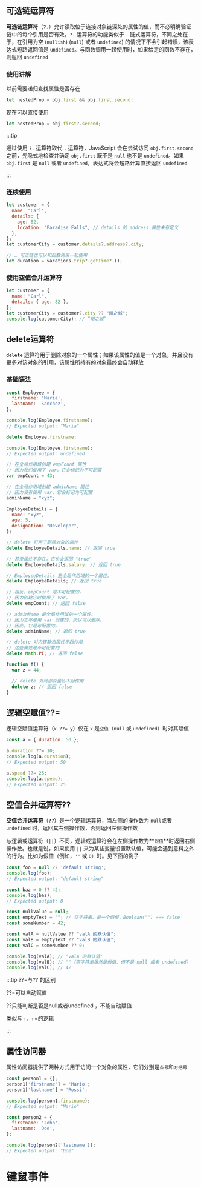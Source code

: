 ## 可选链运算符

**可选链运算符**（**`?.`**）允许读取位于连接对象链深处的属性的值，而不必明确验证链中的每个引用是否有效。`?.` 运算符的功能类似于 `.` 链式运算符，不同之处在于，在引用为空 (`nullish`) (`null`) 或者 `undefined`) 的情况下不会引起错误，该表达式短路返回值是 `undefined`。与函数调用一起使用时，如果给定的函数不存在，则返回 `undefined`

### 使用讲解

以前需要递归查找属性是否存在

```js
let nestedProp = obj.first && obj.first.second;
```

现在可以直接使用

```js
let nestedProp = obj.first?.second;
```

:::tip

通过使用 `?.` 运算符取代 `.` 运算符，JavaScript 会在尝试访问 `obj.first.second` 之前，先隐式地检查并确定 `obj.first` 既不是 `null` 也不是 `undefined`。如果`obj.first` 是 `null` 或者 `undefined`，表达式将会短路计算直接返回 `undefined`

:::

### 连续使用

```js
let customer = {
  name: "Carl",
  details: {
    age: 82,
    location: "Paradise Falls", // details 的 address 属性未有定义
  },
};
let customerCity = customer.details?.address?.city;

// … 可选链也可以和函数调用一起使用
let duration = vacations.trip?.getTime?.();
```

### 使用空值合并运算符

```js
let customer = {
  name: "Carl",
  details: { age: 82 },
};
let customerCity = customer?.city ?? "暗之城";
console.log(customerCity); // “暗之城”
```

## delete运算符

**`delete`** 运算符用于删除对象的一个属性；如果该属性的值是一个对象，并且没有更多对该对象的引用，该属性所持有的对象最终会自动释放

### 基础语法

```js
const Employee = {
  firstname: 'Maria',
  lastname: 'Sanchez',
};

console.log(Employee.firstname);
// Expected output: "Maria"

delete Employee.firstname;

console.log(Employee.firstname);
// Expected output: undefined
```

```js
// 在全局作用域创建 empCount 属性
// 因为我们使用了 var，它会标记为不可配置
var empCount = 43;

// 在全局作用域创建 adminName 属性
// 因为没有使用 var，它会标记为可配置
adminName = "xyz";

EmployeeDetails = {
  name: "xyz",
  age: 5,
  designation: "Developer",
};

// delete 可用于删除对象的属性
delete EmployeeDetails.name; // 返回 true

// 甚至属性不存在，它也会返回 "true"
delete EmployeeDetails.salary; // 返回 true

// EmployeeDetails 是全局作用域的一个属性。
delete EmployeeDetails; // 返回 true

// 相反，empCount 是不可配置的，
// 因为创建它时使用了 var。
delete empCount; // 返回 false

// adminName 是全局作用域的一个属性。
// 因为它不是用 var 创建的，所以可以删除。
// 因此，它是可配置的。
delete adminName; // 返回 true

// delete 对内建静态属性不起作用
// 这些属性是不可配置的
delete Math.PI; // 返回 false

function f() {
  var z = 44;

  // delete 对局部变量名不起作用
  delete z; // 返回 false
}
```

## 逻辑空赋值??=

逻辑空赋值运算符（`x ??= y`）仅在 `x` 是`空值`（`null` 或 `undefined`）时对其赋值

```js
const a = { duration: 50 };

a.duration ??= 10;
console.log(a.duration);
// Expected output: 50

a.speed ??= 25;
console.log(a.speed);
// Expected output: 25
```

## 空值合并运算符??

**空值合并运算符**（**`??`**）是一个逻辑运算符，当左侧的操作数为 `null`或者 `undefined` 时，返回其右侧操作数，否则返回左侧操作数

与逻辑或运算符（`||`）不同，逻辑或运算符会在左侧操作数为**`假值`**时返回右侧操作数。也就是说，如果使用 `||` 来为某些变量设置默认值，可能会遇到意料之外的行为。比如为假值（例如，`''` 或 `0`）时。见下面的例子

```js
const foo = null ?? 'default string';
console.log(foo);
// Expected output: "default string"

const baz = 0 ?? 42;
console.log(baz);
// Expected output: 0
```

```js
const nullValue = null;
const emptyText = ""; // 空字符串，是一个假值，Boolean("") === false
const someNumber = 42;

const valA = nullValue ?? "valA 的默认值";
const valB = emptyText ?? "valB 的默认值";
const valC = someNumber ?? 0;

console.log(valA); // "valA 的默认值"
console.log(valB); // ""（空字符串虽然是假值，但不是 null 或者 undefined）
console.log(valC); // 42
```

:::tip ??=与?? 的区别

??=可以自动赋值

??只能判断是否是null或者undefined ，不能自动赋值

类似与+，+=的逻辑

:::

## 属性访问器

属性访问器提供了两种方式用于访问一个对象的属性，它们分别是`点号`和`方括号`

```js
const person1 = {};
person1['firstname'] = 'Mario';
person1['lastname'] = 'Rossi';

console.log(person1.firstname);
// Expected output: "Mario"

const person2 = {
  firstname: 'John',
  lastname: 'Doe',
};

console.log(person2['lastname']);
// Expected output: "Doe"
```

# 键鼠事件